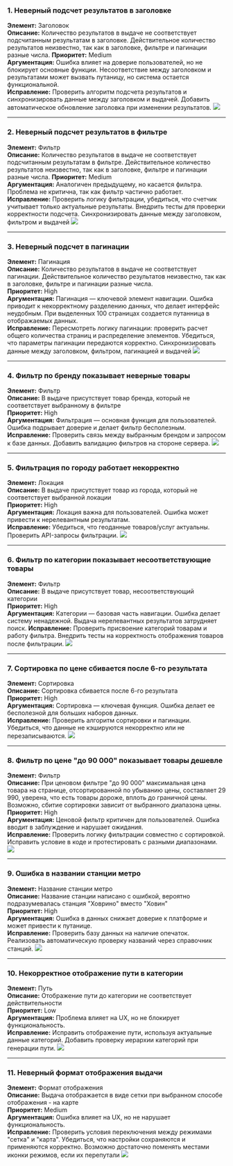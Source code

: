 ### **1. Неверный подсчет результатов в заголовке**  
**Элемент:** Заголовок  
**Описание:** Количество результатов в выдаче не соответствует подсчитанным результатам в заголовке. Действительное количество результатов неизвестно, так как в заголовке, фильтре и пагинации разные числа.
**Приоритет:** Medium  
**Аргументация:** Ошибка влияет на доверие пользователей, но не блокирует основные функции. Несоответствие между заголовком и результатами может вызвать путаницу, но система остается функциональной.  
**Исправление:** Проверить алгоритм подсчета результатов и синхронизировать данные между заголовком и выдачей. Добавить автоматическое обновление заголовка при изменении результатов.
![](Task1_screenshots/Неверный_подсчет_в_заголовке.jpg)

---

### **2. Неверный подсчет результатов в фильтре**  
**Элемент:** Фильтр  
**Описание:** Количество результатов в выдаче не соответствует подсчитанным результатам в фильтре. Действительное количество результатов неизвестно, так как в заголовке, фильтре и пагинации разные числа.
**Приоритет:** Medium  
**Аргументация:** Аналогичен предыдущему, но касается фильтра. Проблема не критична, так как фильтр частично работает.  
**Исправление:** Проверить логику фильтрации, убедиться, что счетчик учитывает только актуальные результаты. Внедрить тесты для проверки корректности подсчета. Синхронизировать данные между заголовком, фильтром и выдачей
![](Task1_screenshots/Неверный_подсчет_в_фильтре.jpg)

---

### **3. Неверный подсчет в пагинации**  
**Элемент:** Пагинация  
**Описание:** Количество результатов в выдаче не соответствует пагинации. Действительное количество результатов неизвестно, так как в заголовке, фильтре и пагинации разные числа.  
**Приоритет:** High  
**Аргументация:** Пагинация — ключевой элемент навигации. Ошибка приводит к некорректному разделению данных, что делает интерфейс неудобным. При выделенных 100 страницах создается путанница в отображаемых данных.  
**Исправление:** Пересмотреть логику пагинации: проверить расчет общего количества страниц и распределение элементов. Убедиться, что параметры пагинации передаются корректно. Синхронизировать данные между заголовком, фильтром, пагинацией и выдачей
![](Task1_screenshots/Неверная_пагинация.jpg)

---

### **4. Фильтр по бренду показывает неверные товары**  
**Элемент:** Фильтр  
**Описание:** В выдаче присутствует товар бренда, который не соответствует выбранному в фильтре  
**Приоритет:** High  
**Аргументация:** Фильтрация — основная функция для пользователей. Ошибка подрывает доверие и делает фильтр бесполезным.  
**Исправление:** Проверить связь между выбранным брендом и запросом к базе данных. Добавить валидацию фильтров на стороне сервера.
![](Task1_screenshots/Фильтрация_по_бренду.jpg)

---

### **5. Фильтрация по городу работает некорректно**  
**Элемент:** Локация  
**Описание:** В выдаче присутствует товар из города, который не соответствует выбранной локации  
**Приоритет:** High  
**Аргументация:** Локация важна для пользователей. Ошибка может привести к нерелевантным результатам.  
**Исправление:** Убедиться, что геоданные товаров/услуг актуальны. Проверить API-запросы фильтрации.
![](Task1_screenshots/Фильтрация_по_городу.jpg)

---

### **6. Фильтр по категории показывает несоответствующие товары**  
**Элемент:** Фильтр  
**Описание:** В выдаче присутствует товар, несоответствующий категории  
**Приоритет:** High  
**Аргументация:** Категории — базовая часть навигации. Ошибка делает систему ненадежной. Выдача нерелевантных результатов затрудняет поиск. 
**Исправление:** Проверить присвоение категорий товарам и работу фильтра. Внедрить тесты на корректность отображения товаров после фильтрации.
![](Task1_screenshots/Фильтрация_по_категории.jpg)

---

### **7. Сортировка по цене сбивается после 6-го результата**  
**Элемент:** Сортировка  
**Описание:** Сортировка сбивается после 6-го результата  
**Приоритет:** High  
**Аргументация:** Сортировка — ключевая функция. Ошибка делает ее бесполезной для больших наборов данных.  
**Исправление:** Проверить алгоритм сортировки и пагинации. Убедиться, что данные не кэшируются некорректно или не перезаписываются.
![](Task1_screenshots/Сортировка_по_цене.jpg)

---

### **8. Фильтр по цене "до 90 000" показывает товары дешевле**  
**Элемент:** Фильтр  
**Описание:** При ценовом фильтре "до 90 000" максимальная цена товара на странице, отсортированной по убыванию цены, составляет 29 990, уверена, что есть товары дороже, вплоть до граничной цены. Возможно, сбитие сортировки зависит от выбранного диапазона цены.
**Приоритет:** High  
**Аргументация:** Ценовой фильтр критичен для пользователей. Ошибка вводит в заблуждение и нарушает ожидания.  
**Исправление:** Проверить логику фильтрации совместно с сортировкой. Исправить условие в коде и протестировать с разными диапазонами.
![](Task1_screenshots/Фильтрация_по_цене.jpg)

---

### **9. Ошибка в названии станции метро**  
**Элемент:** Название станции метро  
**Описание:** Название станции написано с ошибкой, вероятно подразумевалась станция "Ховрино" вместо "Ховин"  
**Приоритет:** High  
**Аргументация:** Ошибка в данных снижает доверие к платформе и может привести к путанице.  
**Исправление:** Проверить базу данных на наличие опечаток. Реализовать автоматическую проверку названий через справочник станций.
![](Task1_screenshots/Название_станции.jpg)

---

### **10. Некорректное отображение пути в категории**  
**Элемент:** Путь  
**Описание:** Отображение пути до категории не соответствует действительности  
**Приоритет:** Low  
**Аргументация:** Проблема влияет на UX, но не блокирует функциональность.  
**Исправление:** Исправить отображение пути, используя актуальные данные категорий. Добавить проверку иерархии категорий при генерации пути.
![](Task1_screenshots/Несоответствие_путей.png)

---

### **11. Неверный формат отображения выдачи**  
**Элемент:** Формат отображения  
**Описание:** Выдача отображается в виде сетки при выбранном способе отображения - на карте  
**Приоритет:** Medium  
**Аргументация:** Ошибка влияет на UX, но не нарушает функциональность.  
**Исправление:** Проверить условия переключения между режимами "сетка" и "карта". Убедиться, что настройки сохраняются и применяются корректно. Возможно достаточно поменять местами иконки режимов, если их перепутали
![](Task1_screenshots/Формат_отображения.jpg)
